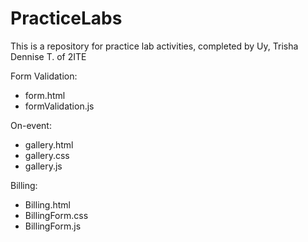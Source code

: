 # PracticeLabs

This is a repository for practice lab activities, completed by Uy, Trisha Dennise T. of 2ITE

Form Validation:
- form.html
- formValidation.js

On-event:
- gallery.html
- gallery.css
- gallery.js

Billing:
- Billing.html
- BillingForm.css
- BillingForm.js
